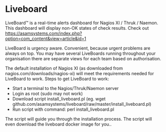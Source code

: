 # Liveboard
LiveBoard™ is a real-time alerts dashboard for Nagios XI / Thruk / Naemon. This dashboard will display non-OK states of check results.
Check out https://asamsystems.com/index.php?option=com_content&view=article&id=1

LiveBoard is urgency aware. Convenient, because urgent problems are always on top. You may have several LiveBoards running throughout your organisation there are separate views for each team based on authorisation.

The default installation of Nagios XI (as downloaded from nagios.com/downloads/nagios-xi) will meet the requirements needed for LiveBoard to work.
Steps to get LiveBoard to work:  
- Start a terminal to the Nagios/Thruk/Naemon server
- Login as root (sudo may not work)
- Download script install_liveboard.pl (eg. wget github.com/asamsystems/liveboard/raw/master/install_liveboard.pl)
- Run script with command: perl install_liveboard.pl

The script will guide you through the installation process. The script will even download the liveboard docker image for you..
